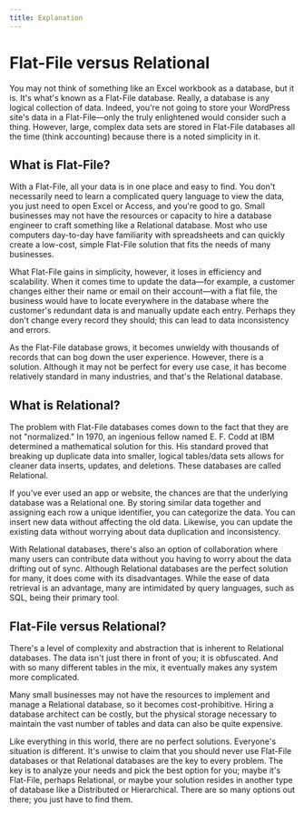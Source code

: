 ```yaml
---
title: Explanation
---
```


# Flat-File versus Relational

You may not think of something like an Excel workbook as a database, but it is. It's what's known as a Flat-File database. Really, a database is any logical collection of data. Indeed, you're not going to store your WordPress site's data in a Flat-File—only the truly enlightened would consider such a thing. However, large, complex data sets are stored in Flat-File databases all the time (think accounting) because there is a noted simplicity in it. 

## What is Flat-File?

With a Flat-File, all your data is in one place and easy to find. 
You don't necessarily need to learn a complicated query language to view the data, you just need to open Excel or Access, and you're good to go.
Small businesses may not have the resources or capacity to hire a database engineer to craft something like a Relational database. 
Most who use computers day-to-day have familiarity with spreadsheets and can quickly create a low-cost, simple Flat-File solution that fits the needs of many businesses. 

What Flat-File gains in simplicity, however, it loses in efficiency and scalability. 
When it comes time to update the data—for example, a customer changes either their name or email on their account—with a flat file, the business would have to locate everywhere in the database where the customer's redundant data is and manually update each entry. 
Perhaps they don't change every record they should; this can lead to data inconsistency and errors. 

As the Flat-File database grows, it becomes unwieldy with thousands of records that can bog down the user experience. 
However, there is a solution. 
Although it may not be perfect for every use case, it has become relatively standard in many industries, and that's the Relational database. 

## What is Relational?

The problem with Flat-File databases comes down to the fact that they are not "normalized." 
In 1970, an ingenious fellow named E. F. Codd at IBM determined a mathematical solution for this. 
His standard proved that breaking up duplicate data into smaller, logical tables/data sets allows for cleaner data inserts, updates, and deletions. 
These databases are called Relational. 

If you've ever used an app or website, the chances are that the underlying database was a Relational one. 
By storing similar data together and assigning each row a unique identifier, you can categorize the data. 
You can insert new data without affecting the old data. 
Likewise, you can update the existing data without worrying about data duplication and inconsistency. 

With Relational databases, there's also an option of collaboration where many users can contribute data without you having to worry about the data drifting out of sync.
Although Relational databases are the perfect solution for many, it does come with its disadvantages. 
While the ease of data retrieval is an advantage, many are intimidated by query languages, such as SQL, being their primary tool. 

## Flat-File versus Relational?

There's a level of complexity and abstraction that is inherent to Relational databases. 
The data isn't just there in front of you; it is obfuscated. 
And with so many different tables in the mix, it eventually makes any system more complicated. 

Many small businesses may not have the resources to implement and manage a Relational database, so it becomes cost-prohibitive. 
Hiring a database architect can be costly, but the physical storage necessary to maintain the vast number of tables and data can also be quite expensive. 

Like everything in this world, there are no perfect solutions. 
Everyone's situation is different. 
It's unwise to claim that you should never use Flat-File databases or that Relational databases are the key to every problem. 
The key is to analyze your needs and pick the best option for you; maybe it's Flat-File, perhaps Relational, or maybe your solution resides in another type of database like a Distributed or Hierarchical. 
There are so many options out there; you just have to find them. 